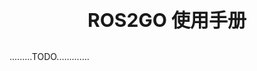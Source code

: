<p style="font-size:30px; font-weight:bolder; text-align:center ">ROS2GO 使用手册</p>

.........TODO.............
